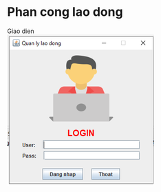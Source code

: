 # Phan cong lao dong
Giao dien <br>
<img src="https://github.com/thinh12347/PhanCongLaoDong/blob/master/image/login.png"><br>

